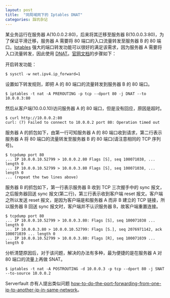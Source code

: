 ```yaml
---
layout: post
title:  "同局域网下的 Iptables DNAT"
categories: 踩坑杂记
---
```


某业务运行在服务器 A(10.0.0.2:80)，后来将其迁移至服务器 B(10.0.0.3:80)，为了保证平滑迁移，服务器 A 需要将 80 端口的入口流量转发至服务器 B 的 80 端口。[Iptables](http://ipset.netfilter.org/iptables.man.html) 强大的端口转发功能可以很好的满足该需求，因为服务器 A 需要将入口流量转发，因此使用 [DNAT](http://linux-ip.net/html/nat-dnat.html)。[官网文档](https://www.netfilter.org/documentation/HOWTO/NAT-HOWTO-6.html)的步骤如下：

开启转发功能：

~~~ shell
$ sysctl -w net.ipv4.ip_forward=1
~~~

设置如下转发规则，即把 A 的 80 端口的流量转发到服务器 B 的 80 端口。

~~~ shell
$ iptables -t nat -A PREROUTING -p tcp --dport 80 -j DNAT --to  10.0.0.3:80
~~~

然后从客户端(10.0.0.10)访问服务器 A 的 80 端口，但是没有回应，原因是超时。

~~~ shell
$ curl http://10.0.0.2:80
curl: (7) Failed to connect to 10.0.0.2 port 80: Operation timed out
~~~

服务器 A 的抓包如下，由第一行可知服务器 A 的 80 端口收到请求，第二行表示服务器 A 将 80 端口的流量转发至服务器 B 的 80 端口(请注意相同的 TCP 序列号)。

~~~ shell
$ tcpdump port 80
... IP 10.0.0.10.52799 > 10.0.0.2.80 Flags [S], seq 100071038, ... length 0
... IP 10.0.0.10.52799 > 10.0.0.3.80 Flags [S], seq 100071038, ... length 0
... (repeat the two lines above)
~~~

服务器 B 的抓包如下，第一行表示服务器 B 收到 TCP 三次握手中的 sync 报文，之后服务器回送 sync 报文(第二行)，第三行表示收到客户端 reset 报文。客户端之所以发送 reset 报文，是因为客户端是和服务器 A 而非 B 建立的 TCP 链接，所以服务器 B 回送 sync 报文时，客户端并不认识服务器 B，故客户端重置连接。

~~~ shell
$ tcpdump port 80
... IP 10.0.0.10.52799 > 10.0.0.3.80: Flags [S], seq 100071038 ... length 0
... IP 10.0.0.3.80 > 10.0.0.10.52799: Flags [S.], seq 2076971142, ack 100071039 ... length 0
... IP 10.0.0.10.52799 > 10.0.0.3.80: Flags [R], seq 100071039 ... length 0
~~~

分析清楚原因后，对于该问题，解决的办法有多种，最为便捷的是在服务器 A 对 80 端口的流量上再做 SNAT。

~~~
$ iptables -t nat -A POSTROUTING -d 10.0.0.3 -p tcp --dport 80 -j SNAT --to-source 10.0.0.2
~~~

Serverfault 亦有人提出类似问题 [how-to-do-the-port-forwarding-from-one-ip-to-another-ip-in-same-network](http://serverfault.com/questions/586486/how-to-do-the-port-forwarding-from-one-ip-to-another-ip-in-same-network)。
